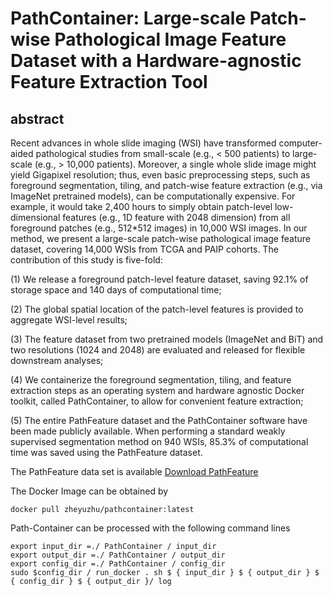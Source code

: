 # PathContainer: Large-scale Patch-wise Pathological Image Feature Dataset with a Hardware-agnostic Feature Extraction Tool

## abstract
Recent advances in whole slide imaging (WSI) have transformed computer-aided pathological studies from small-scale (e.g., < 500 patients) to large-scale (e.g., > 10,000 patients). Moreover, a single whole slide image might yield Gigapixel resolution; thus, even basic preprocessing steps, such as foreground segmentation, tiling, and patch-wise feature extraction (e.g., via ImageNet pretrained models), can be computationally expensive. For example, it would take 2,400 hours to simply obtain patch-level low-dimensional features (e.g., 1D feature with 2048 dimension) from all foreground patches (e.g., 512\*512 images) in 10,000 WSI images. In our method, we present a large-scale patch-wise pathological image feature dataset, covering 14,000 WSIs from TCGA and PAIP cohorts. The contribution of this study is five-fold: 

(1) We release a foreground patch-level feature dataset, saving 92.1\% of storage space and 140 days of computational time; 

(2) The global spatial location of the patch-level features is provided to aggregate WSI-level results; 

(3) The feature dataset from two pretrained models (ImageNet and BiT) and two resolutions (1024 and 2048) are evaluated and released for flexible downstream analyses; 

(4) We containerize the foreground segmentation, tiling, and feature extraction steps as an operating system and hardware agnostic Docker toolkit, called PathContainer, to allow for convenient feature extraction; 

(5) The entire PathFeature dataset and the PathContainer software have been made publicly available. When performing a standard weakly supervised segmentation method on 940 WSIs, 85.3\% of computational time was saved using the PathFeature dataset.

The PathFeature data set is available 
[Download PathFeature](https://drive.google.com/drive/folders/1sBJBOEO8Mhf5kwu_wtvwUHA2qLWRQ9hO?usp=sharing)

The Docker Image can be obtained by
```
docker pull zheyuzhu/pathcontainer:latest
```

Path-Container can be processed with the following command lines
```
export input_dir =./ PathContainer / input_dir
export output_dir =./ PathContainer / output_dir
export config_dir =./ PathContainer / config_dir
sudo $config_dir / run_docker . sh $ { input_dir } $ { output_dir } $ { config_dir } $ { output_dir }/ log
```
